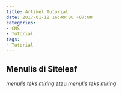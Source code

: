 ```yaml
---
title: Artikel Tutorial
date: 2017-01-12 16:49:00 +07:00
categories:
- CMS
- Tutorial
tags:
- Tutorial
---
```


## Menulis di Siteleaf

*menulis teks miring* atau _menulis teks miring_